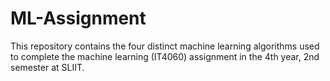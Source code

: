 # ML-Assignment
This repository contains the four distinct machine learning algorithms used to complete the machine learning (IT4060) assignment in the 4th year, 2nd semester at SLIIT.
